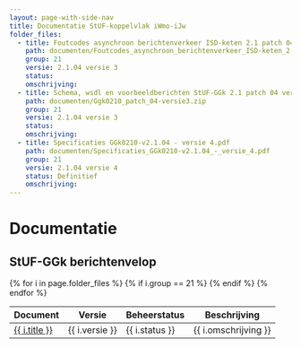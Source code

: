 ```yaml
---
layout: page-with-side-nav
title: Documentatie StUF-koppelvlak iWmo-iJw
folder_files:
  - title: Foutcodes asynchroon berichtenverkeer ISD-keten 2.1 patch 04 revisie 3
    path: documenten/Foutcodes_asynchroon_berichtenverkeer_ISD-keten_2.1_patch_04_revisie_3.pdf
    group: 21
    versie: 2.1.04 versie 3
    status: 
    omschrijving: 
  - title: Schema, wsdl en voorbeeldberichten StUF-GGk 2.1 patch 04 versie 3
    path: documenten/Ggk0210_patch_04-versie3.zip
    group: 21
    versie: 2.1.04 versie 3
    status: 
    omschrijving: 
  - title: Specificaties GGk0210-v2.1.04 - versie 4.pdf
    path: documenten/Specificaties_GGk0210-v2.1.04_-_versie_4.pdf
    group: 21
    versie: 2.1.04 versie 4
    status: Definitief
    omschrijving: 
---
```


# Documentatie

## StUF-GGk berichtenvelop
<table>
	<thead>
		<tr>
			<th>Document</th><th>Versie</th><th>Beheerstatus</th><th>Beschrijving</th>
		</tr>
	</thead>
	<tbody>
		{% for i in page.folder_files %}
			{% if i.group == 21 %} 
				<tr>
					<td>
					  <a href="{{ i.path | base_url }}">
						{{ i.title }}
					  </a>
					</td>
					<td>{{ i.versie }}</td>
					<td>{{ i.status }}</td>
					<td>{{ i.omschrijving }}</td>
				</tr>
			{% endif %} 
		{% endfor %}
	</tbody>
</table>
